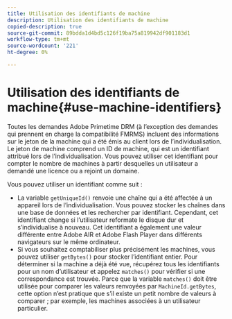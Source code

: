 ```yaml
---
title: Utilisation des identifiants de machine
description: Utilisation des identifiants de machine
copied-description: true
source-git-commit: 89bdda1d4bd5c126f19ba75a819942df901183d1
workflow-type: tm+mt
source-wordcount: '221'
ht-degree: 0%

---
```



# Utilisation des identifiants de machine{#use-machine-identifiers}

Toutes les demandes Adobe Primetime DRM (à l’exception des demandes qui prennent en charge la compatibilité FMRMS) incluent des informations sur le jeton de la machine qui a été émis au client lors de l’individualisation. Le jeton de machine comprend un ID de machine, qui est un identifiant attribué lors de l’individualisation. Vous pouvez utiliser cet identifiant pour compter le nombre de machines à partir desquelles un utilisateur a demandé une licence ou a rejoint un domaine.

Vous pouvez utiliser un identifiant comme suit :

* La variable `getUniqueId()` renvoie une chaîne qui a été affectée à un appareil lors de l’individualisation. Vous pouvez stocker les chaînes dans une base de données et les rechercher par identifiant. Cependant, cet identifiant change si l’utilisateur reformate le disque dur et s’individualise à nouveau. Cet identifiant a également une valeur différente entre Adobe AIR et Adobe Flash Player dans différents navigateurs sur le même ordinateur.
* Si vous souhaitez comptabiliser plus précisément les machines, vous pouvez utiliser `getBytes()` pour stocker l’identifiant entier. Pour déterminer si la machine a déjà été vue, récupérez tous les identifiants pour un nom d’utilisateur et appelez `matches()` pour vérifier si une correspondance est trouvée. Parce que la variable `matches()` doit être utilisée pour comparer les valeurs renvoyées par `MachineId.getBytes`, cette option n’est pratique que s’il existe un petit nombre de valeurs à comparer ; par exemple, les machines associées à un utilisateur particulier.

